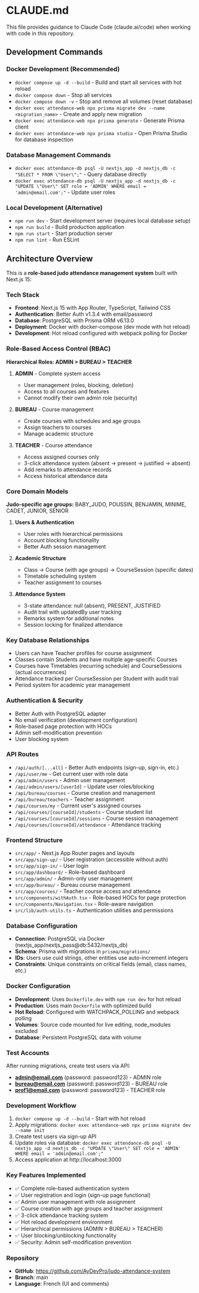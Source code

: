# CLAUDE.md

This file provides guidance to Claude Code (claude.ai/code) when working with code in this repository.

## Development Commands

### Docker Development (Recommended)
- `docker compose up -d --build` - Build and start all services with hot reload
- `docker compose down` - Stop all services
- `docker compose down -v` - Stop and remove all volumes (reset database)
- `docker exec attendance-web npx prisma migrate dev --name <migration_name>` - Create and apply new migration
- `docker exec attendance-web npx prisma generate` - Generate Prisma client
- `docker exec attendance-web npx prisma studio` - Open Prisma Studio for database inspection

### Database Management Commands
- `docker exec attendance-db psql -U nextjs_app -d nextjs_db -c "SELECT * FROM \"User\";"` - Query database directly
- `docker exec attendance-db psql -U nextjs_app -d nextjs_db -c "UPDATE \"User\" SET role = 'ADMIN' WHERE email = 'admin@email.com';"` - Update user roles

### Local Development (Alternative)
- `npm run dev` - Start development server (requires local database setup)
- `npm run build` - Build production application
- `npm run start` - Start production server
- `npm run lint` - Run ESLint

## Architecture Overview

This is a **role-based judo attendance management system** built with Next.js 15:

### Tech Stack
- **Frontend**: Next.js 15 with App Router, TypeScript, Tailwind CSS
- **Authentication**: Better Auth v1.3.4 with email/password
- **Database**: PostgreSQL with Prisma ORM v6.13.0
- **Deployment**: Docker with docker-compose (dev mode with hot reload)
- **Development**: Hot reload configured with webpack polling for Docker

### Role-Based Access Control (RBAC)

**Hierarchical Roles: ADMIN > BUREAU > TEACHER**

1. **ADMIN** - Complete system access
   - User management (roles, blocking, deletion)
   - Access to all courses and features
   - Cannot modify their own admin role (security)

2. **BUREAU** - Course management
   - Create courses with schedules and age groups
   - Assign teachers to courses
   - Manage academic structure

3. **TEACHER** - Course attendance
   - Access assigned courses only
   - 3-click attendance system (absent → present → justified → absent)
   - Add remarks to attendance records
   - Access historical attendance data

### Core Domain Models

**Judo-specific age groups:** BABY_JUDO, POUSSIN, BENJAMIN, MINIME, CADET, JUNIOR, SENIOR

1. **Users & Authentication**
   - User roles with hierarchical permissions
   - Account blocking functionality
   - Better Auth session management

2. **Academic Structure**
   - Class → Course (with age groups) → CourseSession (specific dates)
   - Timetable scheduling system
   - Teacher assignment to courses

3. **Attendance System**
   - 3-state attendance: null (absent), PRESENT, JUSTIFIED
   - Audit trail with updatedBy user tracking
   - Remarks system for additional notes
   - Session locking for finalized attendance

### Key Database Relationships
- Users can have Teacher profiles for course assignment
- Classes contain Students and have multiple age-specific Courses
- Courses have Timetables (recurring schedule) and CourseSessions (actual occurrences)
- Attendance tracked per CourseSession per Student with audit trail
- Period system for academic year management

### Authentication & Security
- Better Auth with PostgreSQL adapter
- No email verification (development configuration)
- Role-based page protection with HOCs
- Admin self-modification prevention
- User blocking system

### API Routes
- `/api/auth/[...all]` - Better Auth endpoints (sign-up, sign-in, etc.)
- `/api/user/me` - Get current user with role data
- `/api/admin/users` - Admin user management
- `/api/admin/users/[userId]` - Update user roles/blocking
- `/api/bureau/courses` - Course creation and management
- `/api/bureau/teachers` - Teacher assignment
- `/api/courses/my` - Current user's assigned courses
- `/api/courses/[courseId]/students` - Course student list
- `/api/courses/[courseId]/sessions` - Course session management
- `/api/courses/[courseId]/attendance` - Attendance tracking

### Frontend Structure
- `src/app/` - Next.js App Router pages and layouts
- `src/app/sign-up/` - User registration (accessible without auth)
- `src/app/sign-in/` - User login
- `src/app/dashboard/` - Role-based dashboard
- `src/app/admin/` - Admin-only user management
- `src/app/bureau/` - Bureau course management
- `src/app/courses/` - Teacher course access and attendance
- `src/components/withAuth.tsx` - Role-based HOCs for page protection
- `src/components/Navigation.tsx` - Role-aware navigation
- `src/lib/auth-utils.ts` - Authentication utilities and permissions

### Database Configuration
- **Connection**: PostgreSQL via Docker (nextjs_app/nextjs_pass@db:5432/nextjs_db)
- **Schema**: Prisma with migrations in `prisma/migrations/`
- **IDs**: Users use cuid strings, other entities use auto-increment integers
- **Constraints**: Unique constraints on critical fields (email, class names, etc.)

### Docker Configuration
- **Development**: Uses `Dockerfile.dev` with `npm run dev` for hot reload
- **Production**: Uses main `Dockerfile` with optimized build
- **Hot Reload**: Configured with WATCHPACK_POLLING and webpack polling
- **Volumes**: Source code mounted for live editing, node_modules excluded
- **Database**: Persistent PostgreSQL data with volume

### Test Accounts
After running migrations, create test users via API:
- **admin@email.com** (password: password123) - ADMIN role
- **bureau@email.com** (password: password123) - BUREAU role  
- **prof1@email.com** (password: password123) - TEACHER role

### Development Workflow
1. `docker compose up -d --build` - Start with hot reload
2. Apply migrations: `docker exec attendance-web npx prisma migrate dev --name init`
3. Create test users via sign-up API
4. Update roles via database: `docker exec attendance-db psql -U nextjs_app -d nextjs_db -c "UPDATE \"User\" SET role = 'ADMIN' WHERE email = 'admin@email.com';"`
5. Access application at http://localhost:3000

### Key Features Implemented
- ✅ Complete role-based authentication system
- ✅ User registration and login (sign-up page functional)
- ✅ Admin user management with role assignment
- ✅ Course creation with age groups and teacher assignment
- ✅ 3-click attendance tracking system
- ✅ Hot reload development environment
- ✅ Hierarchical permissions (ADMIN > BUREAU > TEACHER)
- ✅ User blocking/unblocking functionality
- ✅ Security: Admin self-modification prevention

### Repository
- **GitHub**: https://github.com/AyDevPro/judo-attendance-system
- **Branch**: main
- **Language**: French (UI and comments)